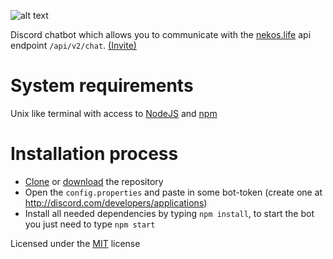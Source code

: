 ![alt text](https://fontmeme.com/permalink/181230/da2c0410a197f2e3f4d1b2657b45e30c.png "NekosChat")

Discord chatbot which allows you to communicate with the [nekos.life](https://nekos.life) api endpoint `/api/v2/chat`. [(Invite)](https://discordapp.com/oauth2/authorize?client_id=528931005462085632&scope=bot&permissions=18432)

# System requirements
Unix like terminal with access to [NodeJS](http://nodejs.org) and [npm](http://npmjs.org)

# Installation process
  - [Clone](https://github.com/syntax-yt/NekosChat.git) or [download](https://github.com/syntax-yt/NekosChat/archive/master.zip) the repository
  - Open the `config.properties` and paste in some bot-token (create one at http://discord.com/developers/applications)
  - Install all needed dependencies by typing `npm install`, to start the bot you just need to type `npm start`

Licensed under the [MIT](https://github.com/syntax-yt/NekosChat/blob/master/LICENSE) license
